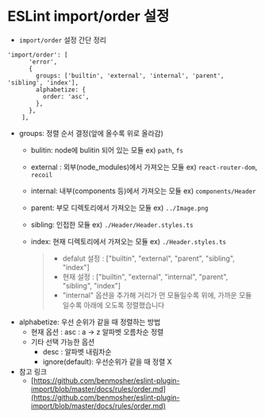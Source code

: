 # ESLint import/order 설정

* `import/order` 설정 간단 정리

```
'import/order': [
      'error',
      {
        groups: ['builtin', 'external', 'internal', 'parent', 'sibling', 'index'],
        alphabetize: {
          order: 'asc',
        },
      },
    ],
```

* groups: 정렬 순서 결정(앞에 올수록 위로 올라감)
  * bulitin: node에 bulitin 되어 있는 모듈 ex) `path`, `fs`
  * external : 외부(node\_modules)에서 가져오는 모듈 ex) `react-router-dom`, `recoil`
  * internal: 내부(components 등)에서 가져오는 모듈 ex) `components/Header`
  * parent: 부모 디렉토리에서 가져오는 모듈 ex) `../Image.png`
  * sibling: 인접한 모듈 ex) `./Header/Header.styles.ts`
  *   index: 현재 디렉토리에서 가져오는 모듈 ex) `./Header.styles.ts`

      > * defalut 설정 : \["builtin", "external", "parent", "sibling", "index"]
      > * 현재 설정 : \["builtin", "external", "internal", "parent", "sibling", "index"]
      > * "internal" 옵션을 추가해 거리가 먼 모듈일수록 위에, 가까운 모듈일수록 아래에 오도록 정렬했습니다
* alphabetize: 우선 순위가 같을 때 정렬하는 방법
  * 현재 옵션 : asc : a -> z 알파벳 오름차순 정렬
  * 기타 선택 가능한 옵션
    * desc : 알파벳 내림차순
    * ignore(default): 우선순위가 같을 때 정렬 X
* 참고 링크
  * [https://github.com/benmosher/eslint-plugin-import/blob/master/docs/rules/order.md](https://github.com/benmosher/eslint-plugin-import/blob/master/docs/rules/order.md)
